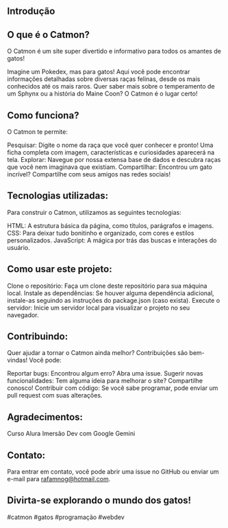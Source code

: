 ## Introdução

## O que é o Catmon?

O Catmon é um site super divertido e informativo para todos os amantes de gatos!

Imagine um Pokedex, mas para gatos! Aqui você pode encontrar informações detalhadas sobre diversas raças felinas, desde os mais conhecidos até os mais raros. Quer saber mais sobre o temperamento de um Sphynx ou a história do Maine Coon? O Catmon é o lugar certo!

## Como funciona?

O Catmon te permite:

Pesquisar: Digite o nome da raça que você quer conhecer e pronto! Uma ficha completa com imagem, características e curiosidades aparecerá na tela.
Explorar: Navegue por nossa extensa base de dados e descubra raças que você nem imaginava que existiam.
Compartilhar: Encontrou um gato incrível? Compartilhe com seus amigos nas redes sociais!
## Tecnologias utilizadas:

Para construir o Catmon, utilizamos as seguintes tecnologias:

HTML: A estrutura básica da página, como títulos, parágrafos e imagens.
CSS: Para deixar tudo bonitinho e organizado, com cores e estilos personalizados.
JavaScript: A mágica por trás das buscas e interações do usuário.
## Como usar este projeto:

Clone o repositório: Faça um clone deste repositório para sua máquina local.
Instale as dependências: Se houver alguma dependência adicional, instale-as seguindo as instruções do package.json (caso exista).
Execute o servidor: Inicie um servidor local para visualizar o projeto no seu navegador.

## Contribuindo:

Quer ajudar a tornar o Catmon ainda melhor? Contribuições são bem-vindas! Você pode:

Reportar bugs: Encontrou algum erro? Abra uma issue.
Sugerir novas funcionalidades: Tem alguma ideia para melhorar o site? Compartilhe conosco!
Contribuir com código: Se você sabe programar, pode enviar um pull request com suas alterações.

## Agradecimentos:

Curso Alura Imersão Dev com Google Gemini

## Contato:

Para entrar em contato, você pode abrir uma issue no GitHub ou enviar um e-mail para rafamnog@hotmail.com.

## Divirta-se explorando o mundo dos gatos!

#catmon #gatos #programação #webdev
